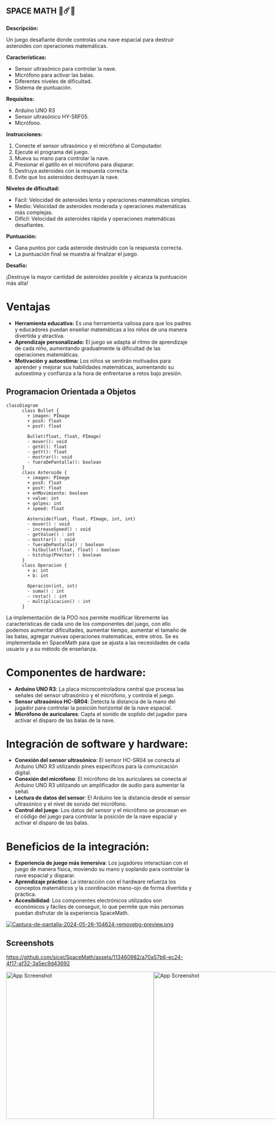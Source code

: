 ## SPACE MATH 🚀☄️🔢

**Descripción:**

Un juego desafiante donde controlas una nave espacial para destruir asteroides con operaciones matemáticas.

**Características:**

* Sensor ultrasónico para controlar la nave.
* Micrófono para activar las balas.
* Diferentes niveles de dificultad.
* Sistema de puntuación.

**Requisitos:**

* Arduino UNO R3
* Sensor ultrasónico HY-SRF05.
* Micrófono.

**Instrucciones:**

1. Conecte el sensor ultrasónico y el micrófono al Computador.
2. Ejecute el programa del juego.
3. Mueva su mano para controlar la nave.
4. Presionar el gatillo en el micrófono para disparar.
5. Destruya asteroides con la respuesta correcta.
6. Evite que los asteroides destruyan la nave.

**Niveles de dificultad:**

* Fácil: Velocidad de asteroides lenta y operaciones matemáticas simples.
* Medio: Velocidad de asteroides moderada y operaciones matemáticas más complejas.
* Difícil: Velocidad de asteroides rápida y operaciones matemáticas desafiantes.

**Puntuación:**

* Gana puntos por cada asteroide destruido con la respuesta correcta.
* La puntuación final se muestra al finalizar el juego.

**Desafío:**

¡Destruye la mayor cantidad de asteroides posible y alcanza la puntuación más alta!

# Ventajas
* **Herramienta educativa:** Es una herramienta valiosa para que los padres y educadores puedan enseñar matemáticas a los niños de una manera divertida y atractiva.
* **Aprendizaje personalizado:** El juego se adapta al ritmo de aprendizaje de cada niño, aumentando gradualmente la dificultad de las operaciones matemáticas.
* **Motivación y autoestima:** Los niños se sentirán motivados para aprender y mejorar sus habilidades matemáticas, aumentando su autoestima y confianza a la hora de enfrentarse a retos bajo presión.

## Programacion Orientada a Objetos
```mermaid
classDiagram
      class Bullet {
        + imagen: PImage
        + posX: float
        + posY: float
        
        Bullet(float, float, PImage)
        - mover(): void
        - getX(): float
        - getY(): float
        - mostrar(): void
        - fueraDePantalla(): boolean
      }
      class Asteroide {
        + imagen: PImage
        + posX: float
        + posY: float
        + enMovimiento: boolean
        + value: int
        + golpes: int
        + speed: float
        
        Asteroide(float, float, PImage, int, int)
        - mover() : void
        - increaseSpeed() : void
        - getValue() : int
        - mostrar() : void
        - fueraDePantalla() : boolean
        - hitbullet(float, float) : boolean
        - hitship(PVector) : boolean
      }
      class Operacion {
        + a: int
        + b: int
        
        Operacion(int, int)
        - suma() : int
        - resta() : int
        - multiplicacion() : int
      }
```
La implementación de la POO nos permite modificar libremente las caracteristicas de cada uno de los componentes del juego, con ello podemos aumentar dificultades, aumentar tiempo, aumentar el tamaño de las balas, agregar nuevas operaciones
matematicas, entre otros. Se es implementada en SpaceMath para que se ajusta a las necesidades de cada usuario y a su método de enseñanza.

# Componentes de hardware:

- **Arduino UNO R3**: La placa microcontroladora central que procesa las señales del sensor ultrasónico y el micrófono, y controla el juego.
- **Sensor ultrasónico HC-SR04**: Detecta la distancia de la mano del jugador para controlar la posición horizontal de la nave espacial.
- **Micrófono de auriculares**: Capta el sonido de soplido del jugador para activar el disparo de las balas de la nave.

# Integración de software y hardware:

- **Conexión del sensor ultrasónico**: El sensor HC-SR04 se conecta al Arduino UNO R3 utilizando pines específicos para la comunicación digital.
- **Conexión del micrófono**: El micrófono de los auriculares se conecta al Arduino UNO R3 utilizando un amplificador de audio para aumentar la señal.
- **Lectura de datos del sensor**: El Arduino lee la distancia desde el sensor ultrasónico y el nivel de sonido del micrófono.
- **Control del juego**: Los datos del sensor y el micrófono se procesan en el código del juego para controlar la posición de la nave espacial y activar el disparo de las balas.

# Beneficios de la integración:

- **Experiencia de juego más inmersiva**: Los jugadores interactúan con el juego de manera física, moviendo su mano y soplando para controlar la nave espacial y disparar.
- **Aprendizaje práctico**: La interacción con el hardware refuerza los conceptos matemáticos y la coordinación mano-ojo de forma divertida y práctica.
- **Accesibilidad**: Los componentes electrónicos utilizados son económicos y fáciles de conseguir, lo que permite que más personas puedan disfrutar de la experiencia SpaceMath.
  
[![Captura-de-pantalla-2024-05-26-104624-removebg-preview.png](https://i.postimg.cc/8zBvRP70/Captura-de-pantalla-2024-05-26-104624-removebg-preview.png)](https://postimg.cc/TK1hGxqV)


## Screenshots
https://github.com/sicei/SpaceMath/assets/113460982/a70a57b6-ec24-4f17-af32-3a5ec9d43692
<div style="display:flex;">
    <img src="https://i.postimg.cc/sxW9n7qw/Captura-de-pantalla-2024-03-05-113836.png" alt="App Screenshot" width="400"/>
    <img src="https://i.postimg.cc/J4cjGrLD/Captura-de-pantalla-2024-03-05-113923.png" alt="App Screenshot" width="400"/>
    <img src="https://i.postimg.cc/HnFvnpDP/Felicidades-sobreviviste-todas-las-rondas.jpg" alt="App Screenshot" width="400"/>
</div>
